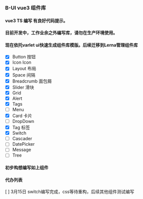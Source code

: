 ### B-UI  vue3 组件库 
#### vue3 TS 编写 有良好代码提示。
#### 目前开发中，工作业余之外编写库，请勿在生产环境使用。
#### 现在依托varlet ui快速生成组件库模版。后续迁移到Lerna管理组件库
- [x] Button 按钮
- [x] Icon  Icon
- [x] Layout  布局
- [x] Space 间隔
- [x] Breadcrumb 面包屑
- [x] Slider 滑块
- [x] Grid
- [x] Alert
- [x] Tags
- [ ] Menu
- [x] Card  卡片
- [ ] DropDown
- [x] Tag  标签
- [x] Switch
- [ ] Cascader
- [ ] DatePicker
- [ ] Message
- [ ] Tree
#### 初步构想编写如上组件

#### 代办列表
[ ] 3月15日 switch编写完成，css等待重构，后续其他组件测试编写

